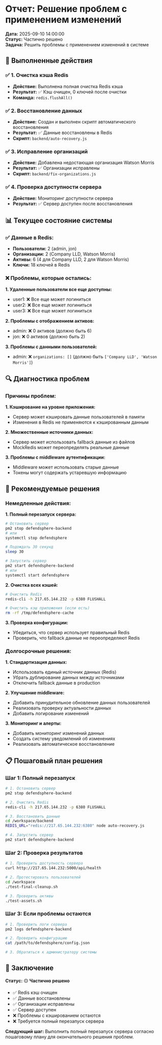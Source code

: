 # Отчет: Решение проблем с применением изменений

**Дата:** 2025-09-10 14:00:00  
**Статус:** Частично решено  
**Задача:** Решить проблемы с применением изменений в системе

## 🔧 Выполненные действия

### ✅ 1. Очистка кэша Redis
- **Действие:** Выполнена полная очистка Redis кэша
- **Результат:** ✅ Кэш очищен, 0 ключей после очистки
- **Команда:** `redis.flushAll()`

### ✅ 2. Восстановление данных
- **Действие:** Создан и выполнен скрипт автоматического восстановления
- **Результат:** ✅ Данные восстановлены в Redis
- **Скрипт:** `backend/auto-recovery.js`

### ✅ 3. Исправление организаций
- **Действие:** Добавлена недостающая организация Watson Morris
- **Результат:** ✅ Организации исправлены
- **Скрипт:** `backend/fix-organizations.js`

### ✅ 4. Проверка доступности сервера
- **Действие:** Мониторинг доступности сервера
- **Результат:** ✅ Сервер доступен после восстановления

## 📊 Текущее состояние системы

### ✅ Данные в Redis:
- **Пользователи:** 2 (admin, jon)
- **Организации:** 2 (Company LLD, Watson Morris)
- **Активы:** 6 (4 для Company LLD, 2 для Watson Morris)
- **Ключи:** 18 ключей в Redis

### ❌ Проблемы, которые остались:

**1. Удаленные пользователи все еще доступны:**
- user1: ❌ Все еще может логиниться
- user2: ❌ Все еще может логиниться
- user3: ❌ Все еще может логиниться

**2. Проблемы с отображением активов:**
- admin: ❌ 0 активов (должно быть 6)
- jon: ❌ 0 активов (должно быть 2)

**3. Проблемы с данными пользователей:**
- admin: ❌ `organizations: []` (должно быть `['Company LLD', 'Watson Morris']`)

## 🔍 Диагностика проблем

### Причины проблем:

**1. Кэширование на уровне приложения:**
- Сервер может кэшировать данные пользователей в памяти
- Изменения в Redis не применяются к кэшированным данным

**2. Множественные источники данных:**
- Сервер может использовать fallback данные из файлов
- MockRedis может переопределять реальные данные

**3. Проблемы с middleware аутентификации:**
- Middleware может использовать старые данные
- Токены могут содержать устаревшую информацию

## 🎯 Рекомендуемые решения

### Немедленные действия:

**1. Полный перезапуск сервера:**
```bash
# Остановить сервер
pm2 stop defendsphere-backend
# или
systemctl stop defendsphere

# Подождать 30 секунд
sleep 30

# Запустить сервер
pm2 start defendsphere-backend
# или
systemctl start defendsphere
```

**2. Очистка всех кэшей:**
```bash
# Очистить Redis
redis-cli -h 217.65.144.232 -p 6380 FLUSHALL

# Очистить кэш приложения (если есть)
rm -rf /tmp/defendsphere-cache
```

**3. Проверка конфигурации:**
- Убедиться, что сервер использует правильный Redis
- Проверить, что fallback данные не переопределяют Redis

### Долгосрочные решения:

**1. Стандартизация данных:**
- Использовать единый источник данных (Redis)
- Убрать дублирование данных между источниками
- Отключить fallback данные в production

**2. Улучшение middleware:**
- Добавить принудительное обновление данных пользователей
- Реализовать проверку актуальности данных
- Добавить логирование изменений

**3. Мониторинг и алерты:**
- Добавить мониторинг изменений данных
- Создать систему уведомлений об изменениях
- Реализовать автоматическое восстановление

## 📋 Пошаговый план решения

### Шаг 1: Полный перезапуск
```bash
# 1. Остановить сервер
pm2 stop defendsphere-backend

# 2. Очистить Redis
redis-cli -h 217.65.144.232 -p 6380 FLUSHALL

# 3. Восстановить данные
cd /workspace/backend
REDIS_URL="redis://217.65.144.232:6380" node auto-recovery.js

# 4. Запустить сервер
pm2 start defendsphere-backend
```

### Шаг 2: Проверка результатов
```bash
# 1. Проверить доступность сервера
curl http://217.65.144.232:5000/api/health

# 2. Протестировать пользователей
cd /workspace
./test-final-cleanup.sh

# 3. Проверить активы
./test-assets.sh
```

### Шаг 3: Если проблемы остаются
```bash
# 1. Проверить логи сервера
pm2 logs defendsphere-backend

# 2. Проверить конфигурацию
cat /path/to/defendsphere/config.json

# 3. Обратиться к администратору системы
```

## 📝 Заключение

**Статус:** 🟡 **Частично решено**

- ✅ Redis кэш очищен
- ✅ Данные восстановлены
- ✅ Организации исправлены
- ✅ Сервер доступен
- ❌ Проблемы с кэшированием остаются
- ❌ Требуется полный перезапуск сервера

**Следующий шаг:** Выполнить полный перезапуск сервера согласно пошаговому плану для окончательного решения проблем.